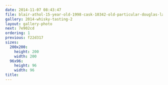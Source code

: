 ```yaml
---
date: 2014-11-07 08:43:47
file: blair-athol-15-year-old-1998-cask-10342-old-particular-douglas-laing-whisky
gallery: 2014-whisky-tasting-2
layout: gallery-photo
next: 7e902cd
ordering: 1
previous: f22d317
sizes:
  200x200:
    height: 200
    width: 200
  96x96:
    height: 96
    width: 96
title: 
---
```


